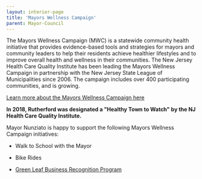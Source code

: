 ```yaml
---
layout: interior-page
title: 'Mayors Wellness Campaign'
parent: Mayor-Council
---
```


The Mayors Wellness Campaign (MWC) is a statewide community health initiative that provides evidence-based tools and strategies for mayors and community leaders to help their residents achieve healthier lifestyles and to improve overall health and wellness in their communities. The New Jersey Health Care Quality Institute has been leading the Mayors Wellness Campaign in partnership with the New Jersey State League of Municipalities since 2006. The campaign includes over 400 participating communities, and is growing.

[Learn more about the Mayors Wellness Campaign here](https://web.archive.org/web/20220412132419/https://www.njhcqi.org/mayors-wellness-campaign/)

**In 2018, Rutherford was designated a "Healthy Town to Watch" by the NJ Health Care Quality Institute.**

Mayor Nunziato is happy to support the following Mayors Wellness Campaign initiatives: 

- Walk to School with the Mayor

- Bike Rides 

- [Green Leaf Business Recognition Program](/committees/green-team/green-leaf-program/)
